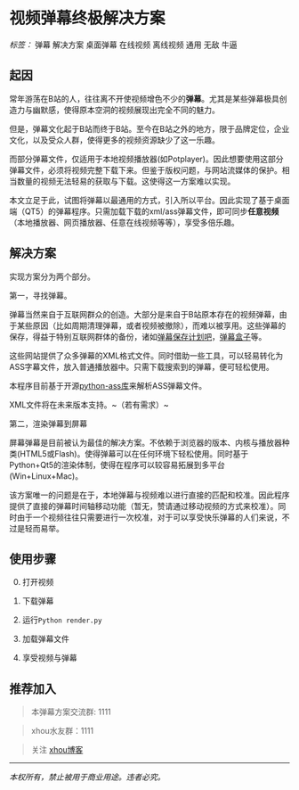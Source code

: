 # 视频弹幕终极解决方案

*标签：* 弹幕 解决方案 桌面弹幕 在线视频 离线视频 通用 无敌 牛逼

## 起因

常年游荡在B站的人，往往离不开使视频增色不少的**弹幕**。尤其是某些弹幕极具创造力与幽默感，使得原本空洞的视频展现出完全不同的魅力。

但是，弹幕文化起于B站而终于B站。至今在B站之外的地方，限于品牌定位，企业文化，以及受众人群，使得更多的视频资源缺少了这一乐趣。

而部分弹幕文件，仅适用于本地视频播放器(如Potplayer)。因此想要使用这部分弹幕文件，必须将视频完整下载下来。但鉴于版权问题，与网站流媒体的保护。相当数量的视频无法轻易的获取与下载。这使得这一方案难以实现。

本文立足于此，试图将弹幕以最通用的方式，引入所以平台。因此实现了基于桌面端（QT5）的弹幕程序。只需加载下载的xml/ass弹幕文件，即可同步**任意视频**（本地播放器、网页播放器、任意在线视频等等），享受多倍乐趣。

## 解决方案

实现方案分为两个部分。

第一，寻找弹幕。

弹幕当然来自于互联网群众的创造。大部分是来自于B站原本存在的视频弹幕，由于某些原因（比如周期清理弹幕，或者视频被撤除），而难以被享用。这些弹幕的保存，得益于特别互联网群体的备份，诸如[弹幕保存计划吧](http://tieba.baidu.com/弹幕保存计划)，[弹幕盒子](https://danmubox.github.io/)等。

这些网站提供了众多弹幕的XML格式文件。同时借助一些工具，可以轻易转化为ASS字幕文件，放入普通播放器中。只需下载搜索到的弹幕，便可轻松使用。

本程序目前基于开源[python-ass库](https://github.com/chireiden/python-ass)来解析ASS弹幕文件。

XML文件将在未来版本支持。~（若有需求）~

第二，渲染弹幕到屏幕

屏幕弹幕是目前被认为最佳的解决方案。不依赖于浏览器的版本、内核与播放器种类(HTML5或Flash)。使得弹幕可以在任何环境下轻松使用。同时基于Python+Qt5的渲染体制，使得在程序可以较容易拓展到多平台(Win+Linux+Mac)。

该方案唯一的问题是在于，本地弹幕与视频难以进行直接的匹配和校准。因此程序提供了直接的弹幕时间轴移动功能（暂无，赞请通过移动视频的方式来校准）。同时由于一个视频往往只需要进行一次校准，对于可以享受快乐弹幕的人们来说，不过是轻而易举。

## 使用步骤

0. 打开视频

1. 下载弹幕

2. 运行`Python render.py`

3. 加载弹幕文件

4. 享受视频与弹幕


## 推荐加入

> 本弹幕方案交流群: 1111

> xhou水友群：1111

> 关注 [xhou博客](https://xhou.me/)

---

*本权所有，禁止被用于商业用途。违者必究。*